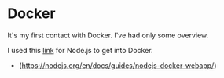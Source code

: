 
# Docker

It's my first contact with Docker. I've had only some overview.

I used this [link](https://nodejs.org/en/docs/guides/nodejs-docker-webapp/) for Node.js to get into Docker.

- (<https://nodejs.org/en/docs/guides/nodejs-docker-webapp/>)